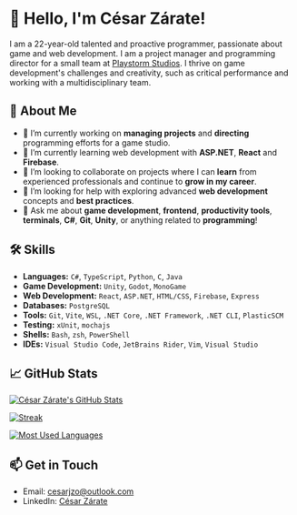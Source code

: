 # 👋 Hello, I'm César Zárate!

I am a 22-year-old talented and proactive programmer, passionate about game and web development. I am a project manager and programming director for a small team at [Playstorm Studios](https://playstormstudios.com/). I thrive on game development's challenges and creativity, such as critical performance and working with a multidisciplinary team.

## 🚀 About Me

- 🔭 I’m currently working on **managing projects** and **directing** programming efforts for a game studio.
- 🌱 I’m currently learning web development with **ASP.NET**, **React** and **Firebase**.
- 👯 I’m looking to collaborate on projects where I can **learn** from experienced professionals and continue to **grow in my career**.
- 🤔 I’m looking for help with exploring advanced **web development** concepts and **best practices**.
- 💬 Ask me about **game development**, **frontend**, **productivity tools**, **terminals**, **C#**, **Git**, **Unity**, or anything related to **programming**!

## 🛠️ Skills

- **Languages:** `C#`, `TypeScript`, `Python`, `C`, `Java`
- **Game Development:** `Unity`, `Godot`, `MonoGame`
- **Web Development:** `React`, `ASP.NET`, `HTML/CSS`, `Firebase`, `Express`
- **Databases:** `PostgreSQL`
- **Tools:** `Git`, `Vite`, `WSL`, `.NET Core`, `.NET Framework`, `.NET CLI`, `PlasticSCM`
- **Testing:** `xUnit`, `mochajs`
- **Shells:** `Bash`, `zsh`, `PowerShell`
- **IDEs:** `Visual Studio Code`, `JetBrains Rider`, `Vim`, `Visual Studio`

## 📈 GitHub Stats

[![César Zárate's GitHub Stats](https://github-readme-stats.vercel.app/api?username=CesarJZO&show_icons=true&count_private=true&theme=dracula)]()

[![Streak](https://github-readme-streak-stats.herokuapp.com/?user=CesarJZO&theme=dracula)]()

[![Most Used Languages](https://github-readme-stats.vercel.app/api/top-langs/?username=CesarJZO&theme=dracula)]()


## 📫 Get in Touch

- Email: [cesarjzo@outlook.com](mailto:cesarjzo@outlook.com)
- LinkedIn: [César Zárate](https://www.linkedin.com/in/cesarjzo/)
